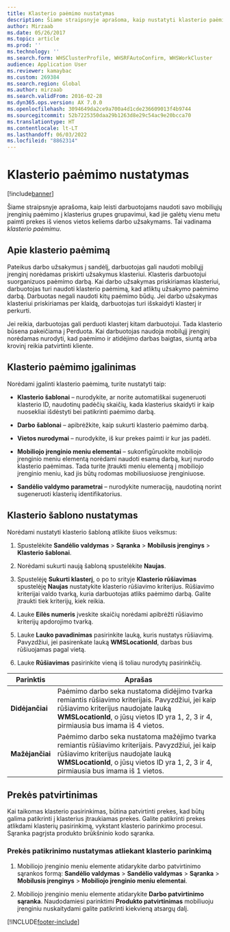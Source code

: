```yaml
---
title: Klasterio paėmimo nustatymas
description: Šiame straipsnyje aprašoma, kaip nustatyti klasterio paėmimą ir kaip taikyti prekių patvirtinimą naudojant klasterio paėmimą.
author: Mirzaab
ms.date: 05/26/2017
ms.topic: article
ms.prod: ''
ms.technology: ''
ms.search.form: WHSClusterProfile, WHSRFAutoConfirm, WHSWorkCluster
audience: Application User
ms.reviewer: kamaybac
ms.custom: 269384
ms.search.region: Global
ms.author: mirzaab
ms.search.validFrom: 2016-02-28
ms.dyn365.ops.version: AX 7.0.0
ms.openlocfilehash: 3094649da2ce9a700a4d1cde236609013f4b9744
ms.sourcegitcommit: 52b7225350daa29b1263d8e29c54ac9e20bcca70
ms.translationtype: HT
ms.contentlocale: lt-LT
ms.lasthandoff: 06/03/2022
ms.locfileid: "8862314"
---
```

# <a name="set-up-cluster-picking"></a>Klasterio paėmimo nustatymas

[!include[banner](../includes/banner.md)]

Šiame straipsnyje aprašoma, kaip leisti darbuotojams naudoti savo mobiliųjų įrenginių paėmimo į klasterius grupes grupavimui, kad jie galėtų vienu metu paimti prekes iš vienos vietos keliems darbo užsakymams. Tai vadinama *klasterio paėmimu*.

## <a name="about-cluster-picking"></a>Apie klasterio paėmimą

Pateikus darbo užsakymus į sandėlį, darbuotojas gali naudoti mobilųjį įrenginį norėdamas priskirti užsakymus klasteriui. Klasteris darbuotojui suorganizuos paėmimo darbą. Kai darbo užsakymas priskiriamas klasteriui, darbuotojas turi naudoti klasterio paėmimą, kad atliktų užsakymo paėmimo darbą. Darbuotas negali naudoti kitų paėmimo būdų. Jei darbo užsakymas klasteriui priskiriamas per klaidą, darbuotojas turi išskaidyti klasterį ir perkurti.

Jei reikia, darbuotojas gali perduoti klasterį kitam darbuotojui. Tada klasterio būsena pakeičiama į Perduota. Kai darbuotojas naudoja mobilųjį įrenginį norėdamas nurodyti, kad paėmimo ir atidėjimo darbas baigtas, siuntą arba krovinį reikia patvirtinti kliente.

## <a name="enable-cluster-picking"></a>Klasterio paėmimo įgalinimas

Norėdami įgalinti klasterio paėmimą, turite nustatyti taip:

- **Klasterio šablonai** – nurodykite, ar norite automatiškai sugeneruoti klasterio ID, naudotinų padėčių skaičių, kada klasterius skaidyti ir kaip nuosekliai išdėstyti bei patikrinti paėmimo darbą.

- **Darbo šablonai** – apibrėžkite, kaip sukurti klasterio paėmimo darbą.

- **Vietos nurodymai** – nurodykite, iš kur prekes paimti ir kur jas padėti.

- **Mobiliojo įrenginio meniu elementai** – sukonfigūruokite mobiliojo įrenginio meniu elementą norėdami naudoti esamą darbą, kurį nurodo klasterio paėmimas. Tada turite įtraukti meniu elementą į mobiliojo įrenginio meniu, kad jis būtų rodomas mobiliuosiuose įrenginiuose.

- **Sandėlio valdymo parametrai** – nurodykite numeraciją, naudotiną norint sugeneruoti klasterių identifikatorius.

## <a name="set-up-a-cluster-profile"></a>Klasterio šablono nustatymas

Norėdami nustatyti klasterio šabloną atlikite šiuos veiksmus:

1. Spustelėkite **Sandėlio valdymas** \> **Sąranka** \> **Mobilusis įrenginys** \> **Klasterio šablonai**.

1. Norėdami sukurti naują šabloną spustelėkite **Naujas**.

1. Spustelėję **Sukurti klasterį**, o po to srityje **Klasterio rūšiavimas** spustelėję **Naujas** nustatykite klasterio rūšiavimo kriterijus. Rūšiavimo kriterijai valdo tvarką, kuria darbuotojas atliks paėmimo darbą. Galite įtraukti tiek kriterijų, kiek reikia.

1. Lauke **Eilės numeris** įveskite skaičių norėdami apibrėžti rūšiavimo kriterijų apdorojimo tvarką.

1. Lauke **Lauko pavadinimas** pasirinkite lauką, kuris nustatys rūšiavimą. Pavyzdžiui, jei pasirenkate lauką **WMSLocationId**, darbas bus rūšiuojamas pagal vietą.

1. Lauke **Rūšiavimas** pasirinkite vieną iš toliau nurodytų pasirinkčių.

| **Parinktis**     | **Aprašas**                                                                                                                                                                                                                    |
|----------------|------------------------------------------------------------------------------------------------------------------------------------------------------------------------------------------------------------------------------------|
| **Didėjančiai**  | Paėmimo darbo seka nustatoma didėjimo tvarka remiantis rūšiavimo kriterijais. Pavyzdžiui, jei kaip rūšiavimo kriterijus naudojate lauką **WMSLocationId**, o jūsų vietos ID yra 1, 2, 3 ir 4, pirmiausia bus imama iš 4 vietos. |
| **Mažėjančiai** | Paėmimo darbo seka nustatoma mažėjimo tvarka remiantis rūšiavimo kriterijais. Pavyzdžiui, jei kaip rūšiavimo kriterijus naudojate lauką **WMSLocationId**, o jūsų vietos ID yra 1, 2, 3 ir 4, pirmiausia bus imama iš 1 vietos. |

## <a name="item-confirmation"></a>Prekės patvirtinimas

Kai taikomas klasterio pasirinkimas, būtina patvirtinti prekes, kad būtų galima patikrinti į klasterius įtraukiamas prekes. Galite patikrinti prekes atlikdami klasterių pasirinkimą, vykstant klasterio parinkimo procesui. Sąranka pagrįsta produkto brūkšninio kodo sąranka.

### <a name="set-up-item-verification-with-cluster-picking"></a>Prekės patikrinimo nustatymas atliekant klasterio parinkimą

1. Mobiliojo įrenginio meniu elemente atidarykite darbo patvirtinimo sąrankos formą: **Sandėlio valdymas** \> **Sandėlio valdymas** \> **Sąranka** \> **Mobilusis įrenginys** \> **Mobiliojo įrenginio meniu elementai**.

1. Mobiliojo įrenginio meniu elemente atidarykite **Darbo patvirtinimo sąranka**. Naudodamiesi parinktimi **Produkto patvirtinimas** mobiliuoju įrenginiu nuskaitydami galite patikrinti kiekvieną atsargų dalį.


[!INCLUDE[footer-include](../../includes/footer-banner.md)]